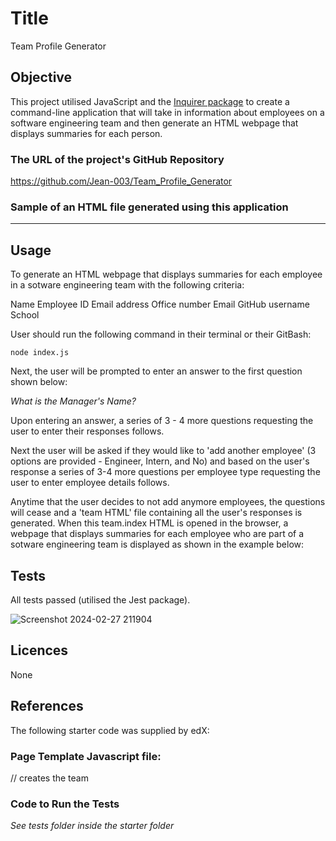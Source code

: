# Title 

Team Profile Generator

## Objective 

This project utilised JavaScript and the [Inquirer package](https://www.npmjs.com/package/inquirer) to create a command-line application that will take in information about employees on a software engineering team and then generate an HTML webpage that displays summaries for each person.

### The URL of the project's GitHub Repository

https://github.com/Jean-003/Team_Profile_Generator 


### Sample of an HTML file generated using this application

*******************

## Usage

To generate an HTML webpage that displays summaries for each employee in a sotware engineering team with the following criteria:

Name
Employee ID
Email address
Office number
Email
GitHub username
School


User should run the following command in their terminal or their GitBash:

```
node index.js

```

Next, the user will be prompted to enter an answer to the first question shown below:

_What is the Manager's Name?_

Upon entering an answer, a series of 3 - 4 more questions requesting the user to enter their responses follows.

Next the user will be asked if they would like to 'add another employee' (3 options are provided - Engineer, Intern, and No) and based on the user's response a series of 3-4 more questions per employee type requesting the user to enter employee details follows.

Anytime that the user decides to not add anymore employees, the questions will cease and a 'team HTML' file containing all the user's responses is generated. When this team.index HTML is opened in the browser, a webpage that displays summaries for each employee who are part of a sotware engineering team is displayed as shown in the example below:




## Tests

All tests passed (utilised the Jest package).



![Screenshot 2024-02-27 211904](https://github.com/Jean-003/Team_Profile_Generator/assets/152238337/e1ee7161-d5f4-4745-9d7d-58aff9387735)




## Licences 

 None

## References 

The following starter code was supplied by edX:

### Page Template Javascript file:

// creates the team
<!-- const generateTeam = team => {

    // creates the manager html
    const generateManager = manager => {
        return `
        <div class="card employee-card">
        <div class="card-header">
            <h2 class="card-title">${manager.getName()}</h2>
            <h3 class="card-title"><i class="fas fa-mug-hot mr-2"></i>${manager.getRole()}</h3>
        </div>
        <div class="card-body">
            <ul class="list-group">
                <li class="list-group-item">ID: ${manager.getId()}</li>
                <li class="list-group-item">Email: <a href="mailto:${manager.getEmail()}">${manager.getEmail()}</a></li>
                <li class="list-group-item">Office number: ${manager.getOfficeNumber()}</li>
            </ul>
        </div>
    </div>
        `;
    };

    // creates the html for engineers
    const generateEngineer = engineer => {
        return `
        <div class="card employee-card">
    <div class="card-header">
        <h2 class="card-title">${engineer.getName()}</h2>
        <h3 class="card-title"><i class="fas fa-glasses mr-2"></i>${engineer.getRole()}</h3>
    </div>
    <div class="card-body">
        <ul class="list-group">
            <li class="list-group-item">ID: ${engineer.getId()}</li>
            <li class="list-group-item">Email: <a href="mailto:${engineer.getEmail()}">${engineer.getEmail()}</a></li>
            <li class="list-group-item">GitHub: <a href="https://github.com/${engineer.getGithub()}" target="_blank" rel="noopener noreferrer">${engineer.getGithub()}</a></li>
        </ul>
    </div>
</div>
        `;
    };

    // creates the html for interns
    const generateIntern = intern => {
        return `
        <div class="card employee-card">
    <div class="card-header">
        <h2 class="card-title">${intern.getName()}</h2>
        <h3 class="card-title"><i class="fas fa-user-graduate mr-2"></i>${intern.getRole()}</h3>
    </div>
    <div class="card-body">
        <ul class="list-group">
            <li class="list-group-item">ID: ${intern.getId()}</li>
            <li class="list-group-item">Email: <a href="mailto:${intern.getEmail()}">${intern.getEmail()}</a></li>
            <li class="list-group-item">School: ${intern.getSchool()}</li>
        </ul>
    </div>
</div>
        `;
    };

    const html = [];

    html.push(team
        .filter(employee => employee.getRole() === "Manager")
        .map(manager => generateManager(manager))
    );
    html.push(team
        .filter(employee => employee.getRole() === "Engineer")
        .map(engineer => generateEngineer(engineer))
        .join("")
    );
    html.push(team
        .filter(employee => employee.getRole() === "Intern")
        .map(intern => generateIntern(intern))
        .join("")
    );

    return html.join("");

}

// exports function to generate entire page
module.exports = team => {

    return `
    <!DOCTYPE html>
<html lang="en">

<head>
    <meta charset="UTF-8" />
    <meta name="viewport" content="width=device-width, initial-scale=1.0" />
    <meta http-equiv="X-UA-Compatible" content="ie=edge" />
    <title>My Team</title>
    <link rel="stylesheet" href="https://stackpath.bootstrapcdn.com/bootstrap/4.3.1/css/bootstrap.min.css"
        integrity="sha384-ggOyR0iXCbMQv3Xipma34MD+dH/1fQ784/j6cY/iJTQUOhcWr7x9JvoRxT2MZw1T" crossorigin="anonymous">
    <link rel="stylesheet" href="style.css">
    <script src="https://kit.fontawesome.com/c502137733.js"></script>
</head>

<body>
    <div class="container-fluid">
        <div class="row">
            <div class="col-12 jumbotron mb-3 team-heading">
                <h1 class="text-center">My Team</h1>
            </div>
        </div>
    </div>
    <div class="container">
        <div class="row">
            <div class="team-area col-12 d-flex justify-content-center">
                ${generateTeam(team)}
            </div>
        </div>
    </div>
</body>
</html>
    `;
};


 -->

 ### Code to Run the Tests

 _See tests folder inside the starter folder_
